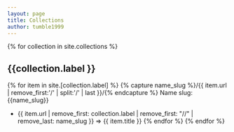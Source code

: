 ```yaml
---
layout: page
title: Collections
author: tumble1999
---
```


{% for collection in site.collections %}
## {{collection.label }}
{% for item in site.[collection.label] %}
{% capture name_slug %}/{{ item.url | remove_first:'/' | split:'/' | last }}/{% endcapture %}
Name slug: {{name_slug}}
* {{ item.url | remove_first: collection.label | remove_first: "//" | remove_last: name_slug }} => {{ item.title }}
{% endfor %}
{% endfor %}
